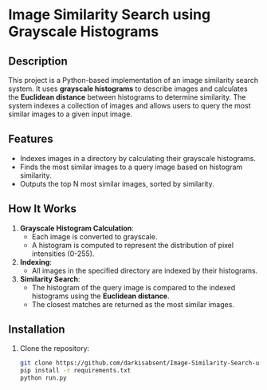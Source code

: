 # Image Similarity Search using Grayscale Histograms

## Description
This project is a Python-based implementation of an image similarity search system. It uses **grayscale histograms** to describe images and calculates the **Euclidean distance** between histograms to determine similarity. The system indexes a collection of images and allows users to query the most similar images to a given input image.

## Features
- Indexes images in a directory by calculating their grayscale histograms.
- Finds the most similar images to a query image based on histogram similarity.
- Outputs the top N most similar images, sorted by similarity.

## How It Works
1. **Grayscale Histogram Calculation**:
   - Each image is converted to grayscale.
   - A histogram is computed to represent the distribution of pixel intensities (0-255).
2. **Indexing**:
   - All images in the specified directory are indexed by their histograms.
3. **Similarity Search**:
   - The histogram of the query image is compared to the indexed histograms using the **Euclidean distance**.
   - The closest matches are returned as the most similar images.

## Installation
1. Clone the repository:
   ```bash
   git clone https://github.com/darkisabsent/Image-Similarity-Search-using-Grayscale-Histograms.git
   pip install -r requirements.txt
   python run.py
